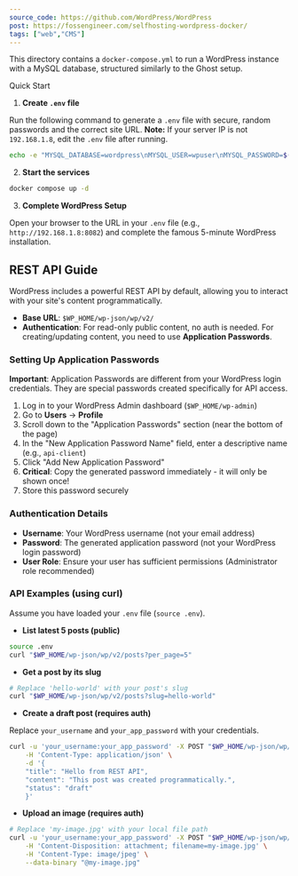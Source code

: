 ```yaml
---
source_code: https://github.com/WordPress/WordPress
post: https://fossengineer.com/selfhosting-wordpress-docker/
tags: ["web","CMS"]
---
```



This directory contains a `docker-compose.yml` to run a WordPress instance with a MySQL database, structured similarly to the Ghost setup.

Quick Start

1.  **Create `.env` file**

Run the following command to generate a `.env` file with secure, random passwords and the correct site URL. **Note:** If your server IP is not `192.168.1.8`, edit the `.env` file after running.

```sh
echo -e "MYSQL_DATABASE=wordpress\nMYSQL_USER=wpuser\nMYSQL_PASSWORD=$(openssl rand -base64 32)\nMYSQL_ROOT_PASSWORD=$(openssl rand -base64 32)\nWP_HOME=http://192.168.1.8:8082\nWP_SITEURL=http://192.168.1.8:8082" > .env
```

2.  **Start the services**

```sh
docker compose up -d
```

3.  **Complete WordPress Setup**

Open your browser to the URL in your `.env` file (e.g., `http://192.168.1.8:8082`) and complete the famous 5-minute WordPress installation.

## REST API Guide

WordPress includes a powerful REST API by default, allowing you to interact with your site's content programmatically.

-   **Base URL**: `$WP_HOME/wp-json/wp/v2/`
-   **Authentication**: For read-only public content, no auth is needed. For creating/updating content, you need to use **Application Passwords**.

### Setting Up Application Passwords

**Important**: Application Passwords are different from your WordPress login credentials. They are special passwords created specifically for API access.

1.  Log in to your WordPress Admin dashboard (`$WP_HOME/wp-admin`)
2.  Go to **Users** → **Profile**
3.  Scroll down to the "Application Passwords" section (near the bottom of the page)
4.  In the "New Application Password Name" field, enter a descriptive name (e.g., `api-client`)
5.  Click "Add New Application Password"
6.  **Critical**: Copy the generated password immediately - it will only be shown once!
7.  Store this password securely

### Authentication Details

- **Username**: Your WordPress username (not your email address)
- **Password**: The generated application password (not your WordPress login password)
- **User Role**: Ensure your user has sufficient permissions (Administrator role recommended)

### API Examples (using curl)

Assume you have loaded your `.env` file (`source .env`).

-   **List latest 5 posts (public)**

```bash
source .env
curl "$WP_HOME/wp-json/wp/v2/posts?per_page=5"
```

-   **Get a post by its slug**

```bash
# Replace 'hello-world' with your post's slug
curl "$WP_HOME/wp-json/wp/v2/posts?slug=hello-world"
```

-   **Create a draft post (requires auth)**

Replace `your_username` and `your_app_password` with your credentials.

```bash
curl -u 'your_username:your_app_password' -X POST "$WP_HOME/wp-json/wp/v2/posts" \
    -H 'Content-Type: application/json' \
    -d '{
    "title": "Hello from REST API",
    "content": "This post was created programmatically.",
    "status": "draft"
    }'
```

-   **Upload an image (requires auth)**

```bash
# Replace 'my-image.jpg' with your local file path
curl -u 'your_username:your_app_password' -X POST "$WP_HOME/wp-json/wp/v2/media" \
    -H 'Content-Disposition: attachment; filename=my-image.jpg' \
    -H 'Content-Type: image/jpeg' \
    --data-binary "@my-image.jpg"
```
